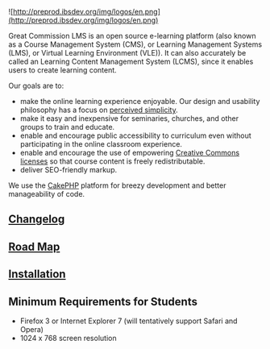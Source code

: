 ![http://preprod.ibsdev.org/img/logos/en.png](http://preprod.ibsdev.org/img/logos/en.png)

Great Commission LMS is an open source e-learning platform (also known as a Course Management System (CMS), or Learning Management Systems (LMS), or Virtual Learning Environment (VLE)). It can also accurately be called an Learning Content Management System (LCMS), since it enables users to create learning content.

Our goals are to:

  * make the online learning experience enjoyable. Our design and usability philosophy has a focus on [perceived simplicity](http://www.uxmatters.com/MT/archives/000151.php).
  * make it easy and inexpensive for seminaries, churches, and other groups to train and educate.
  * enable and encourage public accessibility to curriculum even without participating in the online classroom experience.
  * enable and encourage the use of empowering [Creative Commons licenses](http://creativecommons.org/license/) so that course content is freely redistributable.
  * deliver SEO-friendly markup.

We use the [CakePHP](http://cakephp.org/) platform for breezy development and better manageability of code.

## [Changelog](Changelog.md) ##

## [Road Map](http://code.google.com/p/gclms/wiki/RoadMap) ##

## [Installation](Installation.md) ##

## Minimum Requirements for Students ##

  * Firefox 3 or Internet Explorer 7 (will tentatively support Safari and Opera)
  * 1024 x 768 screen resolution